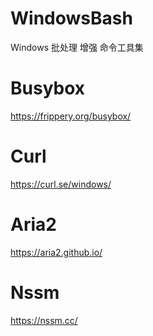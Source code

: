 # WindowsBash
Windows 批处理 增强 命令工具集

# Busybox
https://frippery.org/busybox/

# Curl
https://curl.se/windows/

# Aria2
https://aria2.github.io/

# Nssm
https://nssm.cc/
